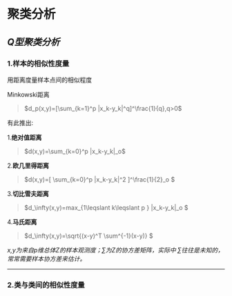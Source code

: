 # 聚类分析

## ***Q型聚类分析***

### 1.样本的相似性度量

 用距离度量样本点间的相似程度

 Minkowski距离
 > $d_p(x,y)=[\sum_{k=1}^p |x_k-y_k|^q]^\frac{1}{q},q>0$

 有此推出:

1.**绝对值距离**  

> $d(x,y)=\sum_{k=0}^p |x_k-y_k|_o$

 2.**欧几里得距离**

> $d(x,y)=[ \sum_{k=0}^p |x_k-y_k|^2 ]^\frac{1}{2}_o $

 3.**切比雪夫距离**  

> $d_\infty(x,y)=max_{1\leqslant k\leqslant p } |x_k-y_k|_o $

 4.**马氏距离**  

> $d_\infty(x,y)=\sqrt{(x-y)^T \sum^{-1}(x-y)} $

*x,y为来自p维总体Z的样本观测度；$\sum$为Z的协方差矩阵，实际中 $\sum$往往是未知的，常常需要样本协方差来估计。*

---

### 2.类与类间的相似性度量
